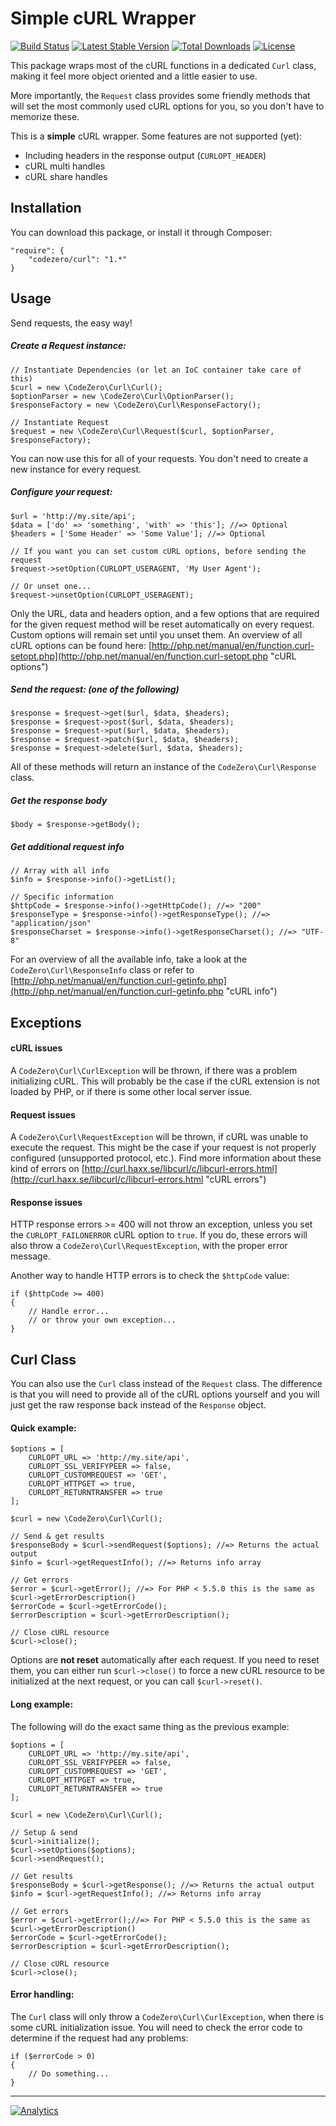 # Simple cURL Wrapper #

[![Build Status](https://travis-ci.org/codezero-be/curl.svg?branch=master)](https://travis-ci.org/codezero-be/curl)
[![Latest Stable Version](https://poser.pugx.org/codezero/curl/v/stable.svg)](https://packagist.org/packages/codezero/curl)
[![Total Downloads](https://poser.pugx.org/codezero/curl/downloads.svg)](https://packagist.org/packages/codezero/curl)
[![License](https://poser.pugx.org/codezero/curl/license.svg)](https://packagist.org/packages/codezero/curl)

This package wraps most of the cURL functions in a dedicated `Curl` class, making it feel more object oriented and a little easier to use.

More importantly, the `Request` class provides some friendly methods that will set the most commonly used cURL options for you, so you don't have to memorize these.

This is a **simple** cURL wrapper. Some features are not supported (yet):

- Including headers in the response output (`CURLOPT_HEADER`)
- cURL multi handles
- cURL share handles

## Installation ##

You can download this package, or install it through Composer:

    "require": {
    	"codezero/curl": "1.*"
    }

## Usage ##

Send requests, the easy way!

##### Create a Request instance: #####

	// Instantiate Dependencies (or let an IoC container take care of this)
    $curl = new \CodeZero\Curl\Curl();
    $optionParser = new \CodeZero\Curl\OptionParser();
    $responseFactory = new \CodeZero\Curl\ResponseFactory();

    // Instantiate Request
    $request = new \CodeZero\Curl\Request($curl, $optionParser, $responseFactory);

You can now use this for all of your requests. You don't need to create a new instance for every request.

##### Configure your request: #####

	$url = 'http://my.site/api';
    $data = ['do' => 'something', 'with' => 'this']; //=> Optional
    $headers = ['Some Header' => 'Some Value']; //=> Optional

	// If you want you can set custom cURL options, before sending the request
	$request->setOption(CURLOPT_USERAGENT, 'My User Agent');

	// Or unset one...
	$request->unsetOption(CURLOPT_USERAGENT);

Only the URL, data and headers option, and a few options that are required for the given request method will be reset automatically on every request. Custom options will remain set until you unset them. An overview of all cURL options can be found here: [http://php.net/manual/en/function.curl-setopt.php](http://php.net/manual/en/function.curl-setopt.php "cURL options")

##### Send the request: (one of the following) #####

	$response = $request->get($url, $data, $headers);
	$response = $request->post($url, $data, $headers);
	$response = $request->put($url, $data, $headers);
	$response = $request->patch($url, $data, $headers);
	$response = $request->delete($url, $data, $headers);

All of these methods will return an instance of the `CodeZero\Curl\Response` class.

##### Get the response body #####

	$body = $response->getBody();

##### Get additional request info #####

	// Array with all info
	$info = $response->info()->getList();

	// Specific information
	$httpCode = $response->info()->getHttpCode(); //=> "200"
	$responseType = $response->info()->getResponseType(); //=> "application/json"
	$responseCharset = $response->info()->getResponseCharset(); //=> "UTF-8" 

For an overview of all the available info, take a look at the `CodeZero\Curl\ResponseInfo` class or refer to [http://php.net/manual/en/function.curl-getinfo.php](http://php.net/manual/en/function.curl-getinfo.php "cURL info")
 
## Exceptions ##

#### cURL issues ####

A `CodeZero\Curl\CurlException` will be thrown, if there was a problem initializing cURL. This will probably be the case if the cURL extension is not loaded by PHP, or if there is some other local server issue.

#### Request issues ####

A `CodeZero\Curl\RequestException` will be thrown, if cURL was unable to execute the request. This might be the case if your request is not properly configured (unsupported protocol, etc.). Find more information about these kind of errors on [http://curl.haxx.se/libcurl/c/libcurl-errors.html](http://curl.haxx.se/libcurl/c/libcurl-errors.html "cURL errors") 

#### Response issues ####

HTTP response errors >= 400 will not throw an exception, unless you set the `CURLOPT_FAILONERROR` cURL option to `true`. If you do, these errors will also throw a `CodeZero\Curl\RequestException`, with the proper error message.

Another way to handle HTTP errors is to check the `$httpCode` value:

	if ($httpCode >= 400)
	{
		// Handle error...
		// or throw your own exception...
	}

## Curl Class ##

You can also use the `Curl` class instead of the `Request` class. The difference is that you will need to provide all of the cURL options yourself and you will just get the raw response back instead of the `Response` object.

#### Quick example: ####

    $options = [
        CURLOPT_URL => 'http://my.site/api',
        CURLOPT_SSL_VERIFYPEER => false,
        CURLOPT_CUSTOMREQUEST => 'GET',
        CURLOPT_HTTPGET => true,
        CURLOPT_RETURNTRANSFER => true
    ];

    $curl = new \CodeZero\Curl\Curl();

	// Send & get results
    $responseBody = $curl->sendRequest($options); //=> Returns the actual output
	$info = $curl->getRequestInfo(); //=> Returns info array

	// Get errors
	$error = $curl->getError(); //=> For PHP < 5.5.0 this is the same as $curl->getErrorDescription()
	$errorCode = $curl->getErrorCode();
	$errorDescription = $curl->getErrorDescription();

	// Close cURL resource
	$curl->close();

Options are **not reset** automatically after each request. If you need to reset them, you can either run `$curl->close()` to force a new cURL resource to be initialized at the next request, or you can call `$curl->reset()`.

#### Long example: ####

The following will do the exact same thing as the previous example:

    $options = [
        CURLOPT_URL => 'http://my.site/api',
        CURLOPT_SSL_VERIFYPEER => false,
        CURLOPT_CUSTOMREQUEST => 'GET',
        CURLOPT_HTTPGET => true,
        CURLOPT_RETURNTRANSFER => true
    ];

    $curl = new \CodeZero\Curl\Curl();

	// Setup & send
	$curl->initialize();
	$curl->setOptions($options);
    $curl->sendRequest();

	// Get results
	$responseBody = $curl->getResponse(); //=> Returns the actual output
	$info = $curl->getRequestInfo(); //=> Returns info array

	// Get errors
	$error = $curl->getError();//=> For PHP < 5.5.0 this is the same as $curl->getErrorDescription()
	$errorCode = $curl->getErrorCode();
	$errorDescription = $curl->getErrorDescription();

	// Close cURL resource
	$curl->close();

#### Error handling: ####

The `Curl` class will only throw a `CodeZero\Curl\CurlException`, when there is some cURL initialization issue. You will need to check the error code to determine if the request had any problems:

	if ($errorCode > 0)
	{
		// Do something...
	}

---
[![Analytics](https://ga-beacon.appspot.com/UA-58876018-1/codezero-be/curl)](https://github.com/igrigorik/ga-beacon)